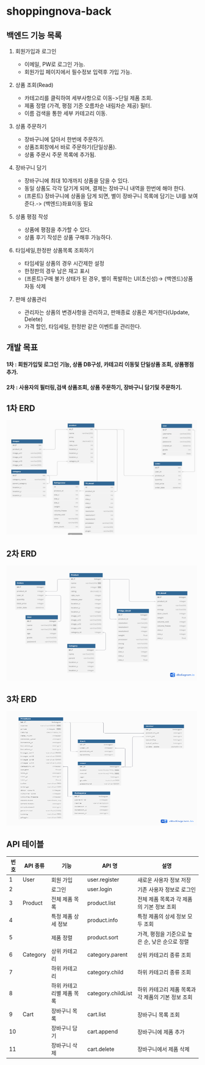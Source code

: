 # shoppingnova-back

## 백엔드 기능 목록

1. 회원가입과 로그인
    - 이메일, PW로 로그인 가능.
    - 회원가입 페이지에서 필수정보 입력후 가입 가능.

2. 상품 조회(Read)
    - 카테고리를 클릭하여 세부사항으로 이동->단일 제품 조회.
    - 제품 정렬 (가격, 평점 기준 오름차순 내림차순 제공) 필터.
    - 이름 검색을 통한 세부 카테고리 이동.

3. 상품 주문하기
    - 장바구니에 담아서 한번에 주문하기.
    - 상품조회창에서 바로 주문하기(단일상품).
    - 상품 주문시 주문 목록에 추가됨.

4. 장바구니 담기
    - 장바구니에 최대 10개까지 상품을 담을 수 있다.
    - 동일 상품도 각각 담기게 되며, 결제는 장바구니 내역을 한번에 해야 한다. 
    - (프론트) 장바구니에 상품을 담게 되면, 별이 장바구니 목록에 담기는 UI를 보여준다.-> (백엔드)좌표이동 필요

5. 상품 평점 작성
    - 상품에 평점을 추가할 수 있다.
    - 상품 후기 작성은 상품 구해후 가능하다.

6. 타임세일,한정판 상품목록 조회하기
    - 타임세일 상품의 경우 시간제한 설정
    - 한정판의 경우 남은 재고 표시
    - (프론트)구매 불가 상태가 된 경우, 별이 폭발하는 UI(초신성)-> (백엔드)상품 자동 삭제 

7. 판매 상품관리
    - 관리자는 상품의 변경사항을 관리하고, 판매종료 상품은 제거한다(Update, Delete)
    - 가격 할인, 타임세일, 한정판 같은 이벤트를 관리한다. 

## 개발 목표

#### 1차 : 회원가입및 로그인 기능, 상품 DB구성, 카테고리 이동및 단일상품 조회, 상품평점 추가.
#### 2차 : 사용자의 필터링,검색 상품조회, 상품 주문하기, 장바구니 담기및 주문하기.



## 1차 ERD
<img src="./imgs/ERD-1.JPG" alt="이미지 설명" width="500" height="300">

## 2차 ERD
<img src="./imgs/ERD-2.png" alt="이미지 설명" width="500" height="300">

## 3차 ERD
<img src="./imgs/ERD-3.png" alt="이미지 설명" width="500" height="300">

## API 테이블

| 번호 | API 종류    | 기능                     | API 명                | 설명                                           |
|------|-------------|-------------------------|-----------------------|------------------------------------------------|
| 1    | User        | 회원 가입                | user.register         | 새로운 사용자 정보 저장                         |
| 2    |             | 로그인                   | user.login            | 기존 사용자 정보로 로그인                       |
| 3    | Product     | 전체 제품 목록           | product.list           | 전체 제품 목록과 각 제품의 기본 정보 조회        |
| 4    |             | 특정 제품 상세 정보      | product.info           | 특정 제품의 상세 정보 모두 조회                  |
| 5    |             | 제품 정렬                | product.sort          | 가격, 평점을 기준으로 높은 순, 낮은 순으로 정렬   |
| 6    | Category    | 상위 카테고리            | category.parent       | 상위 카테고리 종류 조회                          |
| 7    |             | 하위 카테고리            | category.child        | 하위 카테고리 종류 조회                          |
| 8    |             | 하위 카테고리별 제품 목록 | category.childList    | 하위 카테고리 제품 목록과 각 제품의 기본 정보 조회 |
| 9    | Cart        | 장바구니 목록            | cart.list             | 장바구니 목록 조회                               |
| 10   |             | 장바구니 담기            | cart.append           | 장바구니에 제품 추가                             |
| 11   |             | 장바구니 삭제            | cart.delete           | 장바구니에서 제품 삭제                           |
